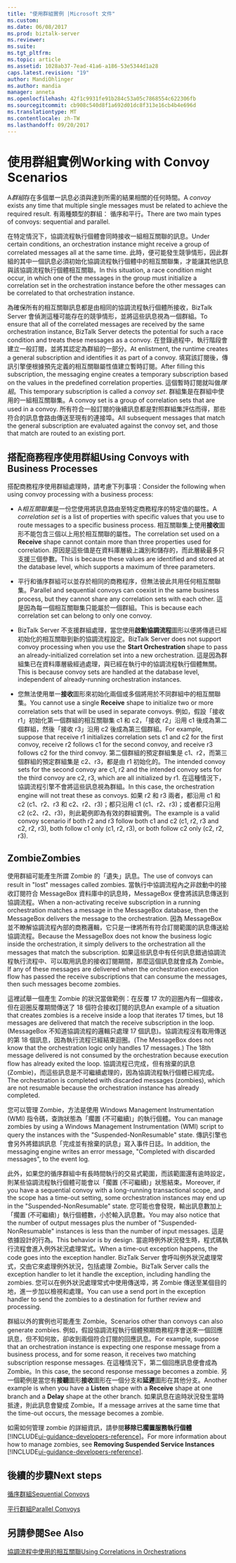 ```yaml
---
title: "使用群組實例 |Microsoft 文件"
ms.custom: 
ms.date: 06/08/2017
ms.prod: biztalk-server
ms.reviewer: 
ms.suite: 
ms.tgt_pltfrm: 
ms.topic: article
ms.assetid: 1028ab37-7ead-41a6-a186-53e5344d1a28
caps.latest.revision: "19"
author: MandiOhlinger
ms.author: mandia
manager: anneta
ms.openlocfilehash: 42f1c9931fe91b284c53a05c7868554c622306fb
ms.sourcegitcommit: cb908c540d8f1a692d01dc8f313e16cb4b4e696d
ms.translationtype: MT
ms.contentlocale: zh-TW
ms.lasthandoff: 09/20/2017
---
```

# <a name="working-with-convoy-scenarios"></a><span data-ttu-id="4bd38-102">使用群組實例</span><span class="sxs-lookup"><span data-stu-id="4bd38-102">Working with Convoy Scenarios</span></span>
<span data-ttu-id="4bd38-103">A*群組*存在多個單一訊息必須與達到所需的結果相關的任何時間。</span><span class="sxs-lookup"><span data-stu-id="4bd38-103">A *convoy* exists any time that multiple single messages must be related to achieve the required result.</span></span> <span data-ttu-id="4bd38-104">有兩種類型的群組： 循序和平行。</span><span class="sxs-lookup"><span data-stu-id="4bd38-104">There are two main types of convoys: sequential and parallel.</span></span>  
  
 <span data-ttu-id="4bd38-105">在特定情況下，協調流程執行個體會同時接收一組相互關聯的訊息。</span><span class="sxs-lookup"><span data-stu-id="4bd38-105">Under certain conditions, an orchestration instance might receive a group of correlated messages all at the same time.</span></span> <span data-ttu-id="4bd38-106">此時，便可能發生競爭情形，因此群組的其中一個訊息必須初始化協調流程執行個體中的相互關聯集，才能讓其他訊息與該協調流程執行個體相互關聯。</span><span class="sxs-lookup"><span data-stu-id="4bd38-106">In this situation, a race condition might occur, in which one of the messages in the group must initialize a correlation set in the orchestration instance before the other messages can be correlated to that orchestration instance.</span></span>  
  
 <span data-ttu-id="4bd38-107">為確保所有的相互關聯訊息都是由相同的協調流程執行個體所接收，BizTalk Server 會偵測這種可能存在的競爭情形，並將這些訊息視為一個群組。</span><span class="sxs-lookup"><span data-stu-id="4bd38-107">To ensure that all of the correlated messages are received by the same orchestration instance, BizTalk Server detects the potential for such a race condition and treats these messages as a convoy.</span></span> <span data-ttu-id="4bd38-108">在登錄過程中，執行階段會建立一般訂閱，並將其認定為群組的一部分。</span><span class="sxs-lookup"><span data-stu-id="4bd38-108">At enlistment, the runtime creates a general subscription and identifies it as part of a convoy.</span></span> <span data-ttu-id="4bd38-109">填寫該訂閱後，傳訊引擎便根據預先定義的相互關聯屬性值建立暫時訂閱。</span><span class="sxs-lookup"><span data-stu-id="4bd38-109">After filling this subscription, the messaging engine creates a temporary subscription based on the values in the predefined correlation properties.</span></span> <span data-ttu-id="4bd38-110">這個暫時訂閱就叫做*隊組*。</span><span class="sxs-lookup"><span data-stu-id="4bd38-110">This temporary subscription is called a *convoy set*.</span></span> <span data-ttu-id="4bd38-111">群組集是在群組中使用的一組相互關聯集。</span><span class="sxs-lookup"><span data-stu-id="4bd38-111">A convoy set is a group of correlation sets that are used in a convoy.</span></span> <span data-ttu-id="4bd38-112">所有符合一般訂閱的後續訊息都是對照群組集評估而得，那些符合的訊息會路由傳送至現有的連接埠。</span><span class="sxs-lookup"><span data-stu-id="4bd38-112">All subsequent messages that match the general subscription are evaluated against the convoy set, and those that match are routed to an existing port.</span></span>  
  
## <a name="using-convoys-with-business-processes"></a><span data-ttu-id="4bd38-113">搭配商務程序使用群組</span><span class="sxs-lookup"><span data-stu-id="4bd38-113">Using Convoys with Business Processes</span></span>  
 <span data-ttu-id="4bd38-114">搭配商務程序使用群組處理時，請考慮下列事項：</span><span class="sxs-lookup"><span data-stu-id="4bd38-114">Consider the following when using convoy processing with a business process:</span></span>  
  
-   <span data-ttu-id="4bd38-115">A*相互關聯集*是一份您使用將訊息路由至特定商務程序的特定值的屬性。</span><span class="sxs-lookup"><span data-stu-id="4bd38-115">A *correlation set* is a list of properties with specific values that you use to route messages to a specific business process.</span></span> <span data-ttu-id="4bd38-116">相互關聯集上使用**接收**圖形不能包含三個以上用於相互關聯的屬性。</span><span class="sxs-lookup"><span data-stu-id="4bd38-116">The correlation set used on a **Receive** shape cannot contain more than three properties used for correlation.</span></span> <span data-ttu-id="4bd38-117">原因是這些值是在資料庫層級上識別和儲存的，而此層級最多只支援三個參數。</span><span class="sxs-lookup"><span data-stu-id="4bd38-117">This is because these values are identified and stored at the database level, which supports a maximum of three parameters.</span></span>  
  
-   <span data-ttu-id="4bd38-118">平行和循序群組可以並存於相同的商務程序，但無法彼此共用任何相互關聯集。</span><span class="sxs-lookup"><span data-stu-id="4bd38-118">Parallel and sequential convoys can coexist in the same business process, but they cannot share any correlation sets with each other.</span></span> <span data-ttu-id="4bd38-119">這是因為每一個相互關聯集只能屬於一個群組。</span><span class="sxs-lookup"><span data-stu-id="4bd38-119">This is because each correlation set can belong to only one convoy.</span></span>  
  
-   <span data-ttu-id="4bd38-120">BizTalk Server 不支援群組處理，當您使用**啟動協調流程**圖形以便將傳遞已經初始化的相互關聯到新的協調流程設定。</span><span class="sxs-lookup"><span data-stu-id="4bd38-120">BizTalk Server does not support convoy processing when you use the **Start Orchestration** shape to pass an already-initialized correlation set into a new orchestration.</span></span> <span data-ttu-id="4bd38-121">這是因為群組集已在資料庫層級經過處理，與已經在執行中的協調流程執行個體無關。</span><span class="sxs-lookup"><span data-stu-id="4bd38-121">This is because convoy sets are handled at the database level, independent of already-running orchestration instances.</span></span>  
  
-   <span data-ttu-id="4bd38-122">您無法使用單一**接收**圖形來初始化兩個或多個將用於不同群組中的相互關聯集。</span><span class="sxs-lookup"><span data-stu-id="4bd38-122">You cannot use a single **Receive** shape to initialize two or more correlation sets that will be used in separate convoys.</span></span> <span data-ttu-id="4bd38-123">例如，假設「接收 r1」初始化第一個群組的相互關聯集 c1 和 c2，「接收 r2」沿用 c1 後成為第二個群組，然後「接收 r3」沿用 c2 後成為第三個群組。</span><span class="sxs-lookup"><span data-stu-id="4bd38-123">For example, suppose that receive r1 initializes correlation sets c1 and c2 for the first convoy, receive r2 follows c1 for the second convoy, and receive r3 follows c2 for the third convoy.</span></span> <span data-ttu-id="4bd38-124">第二個群組的預定群組集是 c1、r2，而第三個群組的預定群組集是 c2、r3，都是由 r1 初始化的。</span><span class="sxs-lookup"><span data-stu-id="4bd38-124">The intended convoy sets for the second convoy are c1, r2 and the intended convoy sets for the third convoy are c2, r3, which are all initialized by r1.</span></span> <span data-ttu-id="4bd38-125">在這種情況下，協調流程引擎不會將這些訊息視為群組。</span><span class="sxs-lookup"><span data-stu-id="4bd38-125">In this case, the orchestration engine will not treat these as convoys.</span></span> <span data-ttu-id="4bd38-126">如果 r2 和 r3 兩者，都沿用 c1 和 c2 (c1、r2、r3 和 c2、r2、r3)；都只沿用 c1 (c1、r2、r3)；或者都只沿用 c2 (c2、r2、r3)，則此範例即為有效的群組實例。</span><span class="sxs-lookup"><span data-stu-id="4bd38-126">The example is a valid convoy scenario if both r2 and r3 follow both c1 and c2 (c1, r2, r3 and c2, r2, r3), both follow c1 only (c1, r2, r3), or both follow c2 only (c2, r2, r3).</span></span>  
  
## <a name="zombies"></a><span data-ttu-id="4bd38-127">Zombie</span><span class="sxs-lookup"><span data-stu-id="4bd38-127">Zombies</span></span>  
 <span data-ttu-id="4bd38-128">使用群組可能產生所謂 Zombie 的「遺失」訊息。</span><span class="sxs-lookup"><span data-stu-id="4bd38-128">The use of convoys can result in "lost" messages called zombies.</span></span> <span data-ttu-id="4bd38-129">當執行中協調流程內之非啟動中的接收訂閱符合 MessageBox 資料庫中的訊息時，MessageBox 便會將該訊息傳送到協調流程。</span><span class="sxs-lookup"><span data-stu-id="4bd38-129">When a non-activating receive subscription in a running orchestration matches a message in the MessageBox database, then the MessageBox delivers the message to the orchestration.</span></span> <span data-ttu-id="4bd38-130">因為 MessageBox 並不瞭解協調流程內部的商務邏輯，它只是一律將所有符合訂閱範圍的訊息傳送給協調流程。</span><span class="sxs-lookup"><span data-stu-id="4bd38-130">Because the MessageBox does not know the business logic inside the orchestration, it simply delivers to the orchestration all the messages that match the subscription.</span></span> <span data-ttu-id="4bd38-131">如果這些訊息中有任何訊息錯過協調流程執行流程中、可以取用訊息的接收訂閱期間，那麼這個訊息就會成為 Zombie。</span><span class="sxs-lookup"><span data-stu-id="4bd38-131">If any of these messages are delivered when the orchestration execution flow has passed the receive subscriptions that can consume the messages, then such messages become zombies.</span></span>  
  
 <span data-ttu-id="4bd38-132">這裡試舉一個產生 Zombie 的狀況當做範例：在反覆 17 次的迴圈內有一個接收，但在迴圈反覆期間傳送了 18 個符合接收訂閱的訊息</span><span class="sxs-lookup"><span data-stu-id="4bd38-132">An example of a situation that creates zombies is a receive inside a loop that iterates 17 times, but 18 messages are delivered that match the receive subscription in the loop.</span></span> <span data-ttu-id="4bd38-133">(MessageBox 不知道協調流程的邏輯只處理 17 個訊息)。協調流程沒有取用傳送的第 18 個訊息，因為執行流程已經結束迴圈。</span><span class="sxs-lookup"><span data-stu-id="4bd38-133">(The MessageBox does not know that the orchestration logic only handles 17 messages.) The 18th message delivered is not consumed by the orchestration because execution flow has already exited the loop.</span></span> <span data-ttu-id="4bd38-134">協調流程已完成，但有捨棄的訊息 (Zombie)，而這些訊息是不可繼續處理的，因為協調流程執行個體已經完成。</span><span class="sxs-lookup"><span data-stu-id="4bd38-134">The orchestration is completed with discarded messages (zombies), which are not resumable because the orchestration instance has already completed.</span></span>  
  
 <span data-ttu-id="4bd38-135">您可以管理 Zombie，方法是使用 Windows Management Instrumentation (WMI) 指令碼，查詢狀態為「擱置 (不可繼續)」的執行個體。</span><span class="sxs-lookup"><span data-stu-id="4bd38-135">You can manage zombies by using a Windows Management Instrumentation (WMI) script to query the instances with the "Suspended-NonResumable" state.</span></span> <span data-ttu-id="4bd38-136">傳訊引擎也會另外將錯誤訊息「完成並有捨棄的訊息」寫入事件日誌。</span><span class="sxs-lookup"><span data-stu-id="4bd38-136">In addition, the messaging engine writes an error message, "Completed with discarded messages", to the event log.</span></span>  
  
 <span data-ttu-id="4bd38-137">此外，如果您的循序群組中有長時間執行的交易式範圍，而該範圍還有逾時設定，則某些協調流程執行個體可能會以「擱置 (不可繼續)」狀態結束。</span><span class="sxs-lookup"><span data-stu-id="4bd38-137">Moreover, if you have a sequential convoy with a long-running transactional scope, and the scope has a time-out setting, some orchestration instances may end up in the "Suspended-NonResumable" state.</span></span> <span data-ttu-id="4bd38-138">您可能也會發現，輸出訊息數加上「擱置 (不可繼續)」執行個體數，小於輸入訊息數。</span><span class="sxs-lookup"><span data-stu-id="4bd38-138">You may also notice that the number of output messages plus the number of "Suspended-NonResumable" instances is less than the number of input messages.</span></span> <span data-ttu-id="4bd38-139">這是依據設計的行為。</span><span class="sxs-lookup"><span data-stu-id="4bd38-139">This behavior is by design.</span></span> <span data-ttu-id="4bd38-140">當逾時例外狀況發生時，程式碼執行流程會進入例外狀況處理常式。</span><span class="sxs-lookup"><span data-stu-id="4bd38-140">When a time-out exception happens, the code goes into the exception handler.</span></span> <span data-ttu-id="4bd38-141">BizTalk Server 會呼叫例外狀況處理常式，交由它來處理例外狀況，包括處理 Zombie。</span><span class="sxs-lookup"><span data-stu-id="4bd38-141">BizTalk Server calls the exception handler to let it handle the exception, including handling the zombies.</span></span> <span data-ttu-id="4bd38-142">您可以在例外狀況處理常式中使用傳送埠，將 Zombie 傳送至某個目的地，進一步加以檢視和處理。</span><span class="sxs-lookup"><span data-stu-id="4bd38-142">You can use a send port in the exception handler to send the zombies to a destination for further review and processing.</span></span>  
  
 <span data-ttu-id="4bd38-143">群組以外的實例也可能產生 Zombie。</span><span class="sxs-lookup"><span data-stu-id="4bd38-143">Scenarios other than convoys can also generate zombies.</span></span> <span data-ttu-id="4bd38-144">例如，假設協調流程執行個體預期商務程序會送來一個回應訊息，但不知何故，卻收到兩個符合訂閱的回應訊息。</span><span class="sxs-lookup"><span data-stu-id="4bd38-144">For example, suppose that an orchestration instance is expecting one response message from a business process, and for some reason, it receives two matching subscription response messages.</span></span> <span data-ttu-id="4bd38-145">在這種情況下，第二個回應訊息便會成為 Zombie。</span><span class="sxs-lookup"><span data-stu-id="4bd38-145">In this case, the second response message becomes a zombie.</span></span> <span data-ttu-id="4bd38-146">另一個範例是當您有**接聽**圖形**接收**圖形在一個分支和**延遲**圖形在其他分支。</span><span class="sxs-lookup"><span data-stu-id="4bd38-146">Another example is when you have a **Listen** shape with a **Receive** shape at one branch and a **Delay** shape at the other branch.</span></span> <span data-ttu-id="4bd38-147">如果訊息在逾時狀況發生當時抵達，則此訊息會變成 Zombie。</span><span class="sxs-lookup"><span data-stu-id="4bd38-147">If a message arrives at the same time that the time-out occurs, the message becomes a zombie.</span></span>  
  
 <span data-ttu-id="4bd38-148">如需如何管理 zombie 的詳細資訊，請參閱**移除已擱置服務執行個體** [!INCLUDE[ui-guidance-developers-reference](../includes/ui-guidance-developers-reference.md)]。</span><span class="sxs-lookup"><span data-stu-id="4bd38-148">For more information about how to manage zombies, see **Removing Suspended Service Instances** [!INCLUDE[ui-guidance-developers-reference](../includes/ui-guidance-developers-reference.md)].</span></span>
  
## <a name="next-steps"></a><span data-ttu-id="4bd38-149">後續的步驟</span><span class="sxs-lookup"><span data-stu-id="4bd38-149">Next steps</span></span>
 [<span data-ttu-id="4bd38-150">循序群組</span><span class="sxs-lookup"><span data-stu-id="4bd38-150">Sequential Convoys</span></span>](../core/sequential-convoys.md)  
  
 [<span data-ttu-id="4bd38-151">平行群組</span><span class="sxs-lookup"><span data-stu-id="4bd38-151">Parallel Convoys</span></span>](../core/parallel-convoys.md)  
  
## <a name="see-also"></a><span data-ttu-id="4bd38-152">另請參閱</span><span class="sxs-lookup"><span data-stu-id="4bd38-152">See Also</span></span>  
 [<span data-ttu-id="4bd38-153">協調流程中使用的相互關聯</span><span class="sxs-lookup"><span data-stu-id="4bd38-153">Using Correlations in Orchestrations</span></span>](../core/using-correlations-in-orchestrations.md)